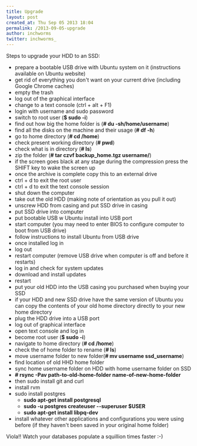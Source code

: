```yaml
---
title: Upgrade
layout: post
created_at: Thu Sep 05 2013 18:04
permalink: /2013-09-05-upgrade
author: inchworms
twitter: inchworms_
---
```


Steps to upgrade your HDD to an SSD:

- prepare a bootable USB drive with Ubuntu system on it (instructions available on Ubuntu website)
- get rid of everything you don't want on your current drive (including Google Chrome caches)
- empty the trash
- log out of the graphical interface
- change to a text console (ctrl + alt + F1)
- login with username and sudo password
- switch to root user (**$ sudo -i**)
- find out how big the home folder is (**# du -sh/home/username**)
- find all the disks on the machine and their usage (**# df -h**)
- go to home directory (**# cd /home**)
- check present working directory (**# pwd**)
- check what is in directory (**# ls**)
- zip the folder (**# tar czvf backup_home.tgz username/**)
- if the screen goes black at any stage during the compression press the SHIFT key to wake the screen up
- once the archive is complete copy this to an external drive
- ctrl + d to exit the root user
- ctrl + d to exit the text console session
- shut down the computer
- take out the old HDD (making note of orientation as you pull it out)
- unscrew HDD from casing and put SSD drive in casing
- put SSD drive into computer
- put bootable USB w Ubuntu install into USB port
- start computer (you may need to enter BIOS to configure computer to boot from USB drive)
- follow instructions to install Ubuntu from USB drive
- once installed log in
- log out
- restart computer (remove USB drive when computer is off and before it restarts)
- log in and check for system updates
- download and install updates
- restart
- put your old HDD into the USB casing you purchased when buying your SSD
- if your HDD and new SSD drive have the same version of Ubuntu you can copy the contents of your old home directory directly to your new home directory
- plug the HDD drive into a USB port
- log out of graphical interface
- open text console and log in
- become root user (**$ sudo -i**)
- navigate to home directory (**# cd /home**)
- check the <username> of home folder to rename (**# ls**)
- move username folder to new folder(**# mv username ssd_username**)
- find location of old HHD home folder
- sync home username folder on HDD with home username folder on SSD
- **# rsync -Pav path-to-old-home-folder name-of-new-home-folder**
- then sudo install git and curl
- install rvm
- sudo install postgres 
	- **sudo apt-get install postgresql**
	- **sudo -u postgres createuser --superuser $USER**
	- **sudo apt-get install libpq-dev**
- install whatever other applications and configurations you were using before (if they haven't been saved in your original home folder)

Viola!! Watch your databases populate a squillion times faster :-)